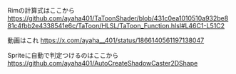 Rimの計算式はここから
https://github.com/ayaha401/TaToonShader/blob/431c0ea1010510a932be881c4fbb2e4338541e6c/TaToon/HLSL/TaToon_Function.hlsl#L46C1-L51C2

動画はこれ
https://x.com/ayaha__401/status/1866140561197138047


Spriteに自動で判定つけるのはここから
https://github.com/ayaha401/AutoCreateShadowCaster2DShape
